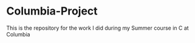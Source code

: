 # Columbia-Project

This is the repository for the work I did during my Summer course in C at Columbia
